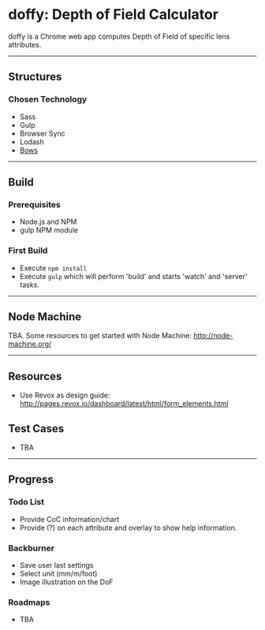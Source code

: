 
# doffy: Depth of Field Calculator

doffy is a Chrome web app computes Depth of Field of specific lens attributes.


---

## Structures

### Chosen Technology
* Sass
* Gulp
* Browser Sync
* Lodash
* [Bows](https://github.com/latentflip/bows)

---

## Build

### Prerequisites
* Node.js and NPM
* gulp NPM module

### First Build
* Execute `npm install`
* Execute `gulp` which will perform 'build' and starts 'watch' and 'server' tasks.

---

## Node Machine
TBA. Some resources to get started with Node Machine: http://node-machine.org/

---

## Resources
* Use Revox as design guide: http://pages.revox.io/dashboard/latest/html/form_elements.html


## Test Cases
* TBA

---

## Progress

### Todo List
* Provide CoC information/chart
* Provide (?) on each attribute and overlay to show help information.

### Backburner
* Save user last settings
* Select unit (mm/m/foot)
* Image illustration on the DoF

### Roadmaps
* TBA
